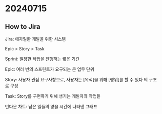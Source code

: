 # 20240715

## How to Jira

Jira: 에자일한 개발을 위한 시스템

Epic > Story > Task

Sprint: 일정한 작업을 진행하는 짧은 기간

Epic: 여러 번의 스프린트가 요구되는 큰 업무 단위

Story: 사용자 관점 요구사항으로, 사용자는 [목적]을 위해 [행위]를 할 수 있다 의 구조로 구성

Task: Story를 구현하기 위해 생기는 개발자의 작업들

번다운 차트: 남은 일들의 양을 시간에 나타낸 그래프
